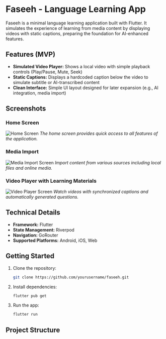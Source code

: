 # Faseeh - Language Learning App

Faseeh is a minimal language learning application built with Flutter. It simulates the experience of learning from media content by displaying videos with static captions, preparing the foundation for AI-enhanced features.

## Features (MVP)

- **Simulated Video Player:** Shows a local video with simple playback controls (Play/Pause, Mute, Seek)
- **Static Captions:** Displays a hardcoded caption below the video to simulate subtitle or AI-transcribed content
- **Clean Interface:** Simple UI layout designed for later expansion (e.g., AI integration, media import)


## Screenshots

### Home Screen
![Home Screen](1.png)
*The home screen provides quick access to all features of the application.*

### Media Import
![Media Import Screen](2.png)
*Import content from various sources including local files and online media.*

### Video Player with Learning Materials
![Video Player Screen](3.png)
*Watch videos with synchronized captions and automatically generated questions.*

## Technical Details

- **Framework:** Flutter
- **State Management:** Riverpod
- **Navigation:** GoRouter
- **Supported Platforms:** Android, iOS, Web

## Getting Started

1. Clone the repository:
   ```bash
   git clone https://github.com/yourusername/faseeh.git
   ```

2. Install dependencies:
   ```bash
   flutter pub get
   ```

3. Run the app:
   ```bash
   flutter run
   ```

## Project Structure

